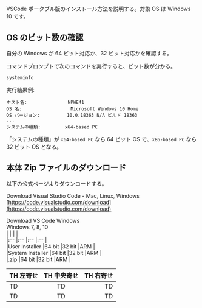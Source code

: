 # 
VSCode ポータブル版のインストール方法を説明する。対象 OS は Windows 10 です。

## OS のビット数の確認
自分の Windows が 64 ビット対応か、32 ビット対応かを確認する。

コマンドプロンプトで次のコマンドを実行すると、ビット数が分かる。
```console
systeminfo
```
実行結果例: 
```
ホスト名:               NPWE41
OS 名:                  Microsoft Windows 10 Home
OS バージョン:          10.0.18363 N/A ビルド 18363
...
システムの種類:         x64-based PC
```

「システムの種類」が `x64-based PC` なら 64 ビット OS で、`x86-based PC` なら 32 ビット OS となる。

## 本体 Zip ファイルのダウンロード
以下の公式ページよりダウンロードする。

Download Visual Studio Code - Mac, Linux, Windows  
[https://code.visualstudio.com/download](https://code.visualstudio.com/download)

Download VS Code Windows  
Windows 7, 8, 10  
| | | |  
|:-- |:-- |:-- |:-- |  
|User Installer	|64 bit	|32 bit	|ARM |  
|System Installer	|64 bit	|32 bit	|ARM |  
|.zip	|64 bit	|32 bit	|ARM |  

| TH 左寄せ | TH 中央寄せ | TH 右寄せ |
| :--- | :---: | ---: |
| TD | TD | TD |
| TD | TD | TD |
